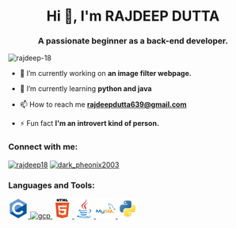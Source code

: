 <h1 align="center">Hi 👋, I'm RAJDEEP DUTTA</h1>
<h3 align="center">A passionate beginner as a back-end developer.</h3>

<p align="left"> <img src="https://komarev.com/ghpvc/?username=rajdeep-18&label=Profile%20views&color=0e75b6&style=flat" alt="rajdeep-18" /> </p>

- 🔭 I’m currently working on **an image filter webpage.**

- 🌱 I’m currently learning **python and java**

- 📫 How to reach me **rajdeepdutta639@gmail.com**

- ⚡ Fun fact **I'm an introvert kind of person.**

<h3 align="left">Connect with me:</h3>
<p align="left">
<a href="https://codepen.io/rajdeep18" target="blank"><img align="center" src="https://raw.githubusercontent.com/rahuldkjain/github-profile-readme-generator/master/src/images/icons/Social/codepen.svg" alt="rajdeep18" height="30" width="40" /></a>
<a href="https://instagram.com/dark_pheonix2003" ><img align="center" src="https://raw.githubusercontent.com/rahuldkjain/github-profile-readme-generator/master/src/images/icons/Social/instagram.svg" alt="dark_pheonix2003" height="30" width="40" /></a>
</p>

<h3 align="left">Languages and Tools:</h3>
<p align="left"> <a href="https://www.cprogramming.com/" target="_blank"> <img src="https://raw.githubusercontent.com/devicons/devicon/master/icons/c/c-original.svg" alt="c" width="40" height="40"/> </a> <a href="https://cloud.google.com" target="_blank"> <img src="https://www.vectorlogo.zone/logos/google_cloud/google_cloud-icon.svg" alt="gcp" width="40" height="40"/> </a> <a href="https://www.w3.org/html/" target="_blank"> <img src="https://raw.githubusercontent.com/devicons/devicon/master/icons/html5/html5-original-wordmark.svg" alt="html5" width="40" height="40"/> </a> <a href="https://www.java.com" target="_blank"> <img src="https://raw.githubusercontent.com/devicons/devicon/master/icons/java/java-original.svg" alt="java" width="40" height="40"/> </a> <a href="https://www.mysql.com/" target="_blank"> <img src="https://raw.githubusercontent.com/devicons/devicon/master/icons/mysql/mysql-original-wordmark.svg" alt="mysql" width="40" height="40"/> </a> <a href="https://www.python.org" target="_blank"> <img src="https://raw.githubusercontent.com/devicons/devicon/master/icons/python/python-original.svg" alt="python" width="40" height="40"/> </a> </p>
